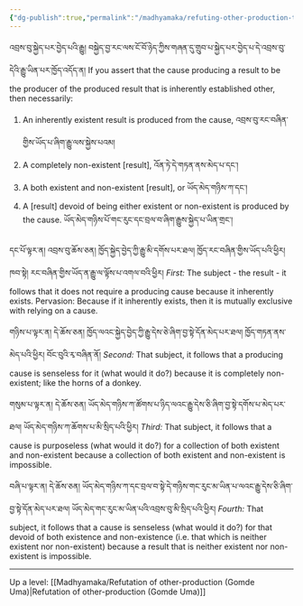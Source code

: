 ```yaml
---
{"dg-publish":true,"permalink":"/madhyamaka/refuting-other-production-through-analysis-of-the-four-possibilities-of-the-result/"}
---
```


འབྲས་བུ་སྐྱེད་པར་བྱེད་པའི་རྒྱུ། བསྐྱེད་བྱ་རང་ལས་ངོ་བོ་ཉེད་ཀྱིས་གཞན་དུ་གྲུབ་པ་སྐྱེད་པར་བྱེད་པ་དེ་འབྲས་བུ་དེའི་རྒྱུ་ཡིན་པར་ཁྱོད་འདོད་ན། 
If you assert that the cause producing a result to be the producer of the produced result that is inherently established other, then necessarily:
1. An inherently existent result is produced from the cause, འབྲས་བུ་རང་བཞིན་གྱིས་ཡོད་པ་ཞིག་རྒྱུ་ལས་སྐྱེས་པའམ།
2. A completely non-existent [result], འོན་ཏེ་དེ་གཏན་ནས་མེད་པ་དང་།
3. A both existent and non-existent [result], or ཡོད་མེད་གཉིས་ཀ་དང་།
4. A [result] devoid of being either existent or non-existent is produced by the cause.
   ཡོད་མེད་གཉིས་པོ་གང་རུང་དང་བྲལ་བ་ཞིག་རྒྱུས་སྐྱེད་པ་ཡིན་གྲང་།

དང་པོ་ལྟར་ན། འབྲས་བུ་ཆོས་ཅན། ཁྱོད་སྐྱེད་བྱེད་ཀྱི་རྒྱུ་མི་དགོས་པར་ཐལ། ཁྱོད་རང་བཞིན་གྱིས་ཡོད་པའི་ཕྱིར། 
ཁབ་སྟེ། རང་བཞིན་གྱིས་ཡོད་ན་རྒྱུ་ལ་ལྟོས་པ་འགལ་བའི་ཕྱིར། 
*First:* The subject - the result - it follows that it does not require a producing cause because it inherently exists.
Pervasion: Because if it inherently exists, then it is mutually exclusive with relying on a cause.

གཉིས་པ་ལྟར་ན། དེ་ཆོས་ཅན། ཁྱོད་ལའང་སྐྱེད་བྱེད་ཀྱི་རྒྱུ་དེས་ཅེ་ཞིག་བྱ་སྟེ་དོན་མེད་པར་ཐལ། ཁྱོད་གཏན་ནས་མེད་པའི་ཕྱིར། བོང་བུའི་རྭ་བཞིན་ནོ། 
*Second:* That subject, it follows that a producing cause is senseless for it (what would it do?) because it is completely non-existent; like the horns of a donkey.

གསུམ་པ་ལྟར་ན། དེ་ཆོས་ཅན། ཡོད་མེད་གཉིས་ཀ་ཚོགས་པ་ཉིད་ལའང་རྒྱུ་དེས་ཅི་ཞིག་བྱ་སྟེ་དགོས་པ་མེད་པར་ཐལ། ཡོད་མེད་གཉིས་ཀ་ཆོགས་པ་མི་སྲིད་པའི་ཕྱིར། 
*Third:* That subject, it follows that a cause is purposeless (what would it do?) for a collection of both existent and non-existent because a collection of both existent and non-existent is impossible.

བཞི་པ་ལྟར་ན། དེ་ཆོས་ཅན། ཡོད་མེད་གཉིས་ཀ་དང་བྲལ་བ་སྟེ་དེ་གཉིས་གང་རུང་མ་ཡིན་པ་ལའང་རྒྱུ་དེས་ཅི་ཞིག་བྱ་སྟེ་དོན་མེད་པར་ཐལ། 
ཡོད་མེད་གང་རུང་མ་ཡིན་པའི་འབྲས་བུ་མི་སྲིད་པའི་ཕྱིར།
*Fourth:* That subject, it follows that a cause is senseless (what would it do?) for that devoid of both existence and non-existence (i.e. that which is neither existent nor non-existent) because a result that is neither existent nor non-existent is impossible.



---
Up a level: [[Madhyamaka/Refutation of other-production (Gomde Uma)\|Refutation of other-production (Gomde Uma)]]